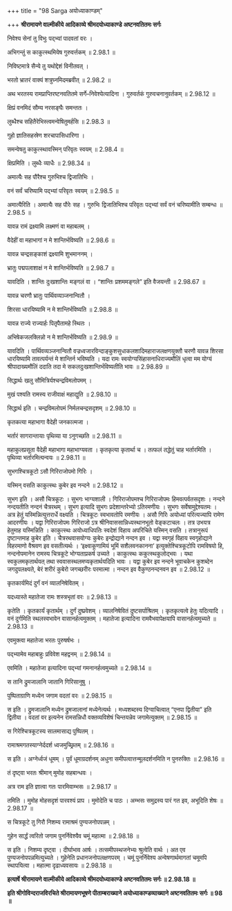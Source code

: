 +++
title = "98 Sarga अयोध्याकाण्डम्"

+++
**श्रीरामायणे वाल्मीकीये आदिकाव्ये श्रीमदयोध्याकाण्डे अष्टनवतितमः सर्गः**

निवेश्य सेनां तु विभुः पद्भ्यां पादवतां वरः ।

अभिगन्तुं स काकुत्स्थमियेष गुरुवर्त्तकम् ॥ 2.98.1 ॥

निविष्टमात्रे सैन्ये तु यथोद्देशं विनीतवत् ।

भरतो भ्रातरं वाक्यं शत्रुघ्नमिदमब्रवीत् ॥ 2.98.2 ॥

अथ भरतस्य रामप्राप्तिरष्टनवतितमे सर्गे–निवेश्येत्यादिना । गुरुवर्तकं गुरुवचनानुवर्तकम् ॥ 2.98.12 ॥

क्षिप्रं वनमिदं सौम्य नरसङ्घैः समन्ततः ।

लुब्धैश्च सहितैरेभिस्त्वमन्वेषितुमर्हसि ॥ 2.98.3 ॥

गुहो ज्ञातिसहस्रेण शरचापासिधारिणा ।

समन्वेषतु काकुत्स्थावस्मिन् परिवृतः स्वयम् ॥ 2.98.4 ॥

क्षिप्रमिति । लुब्धैः व्याधैः ॥ 2.98.34 ॥

अमात्यैः सह पौरैश्च गुरुभिश्च द्विजातिभिः ।

वनं सर्वं चरिष्यामि पद्भ्यां परिवृतः स्वयम् ॥ 2.98.5 ॥

अमात्यैरिति । अमात्यैः सह पौरेः सह । गुरुभिः द्विजातिभिश्च परिवृतः पद्भ्यां सर्वं वनं चरिष्यामीति सम्बन्धः ॥ 2.98.5 ॥

यावन्न रामं द्रक्ष्यामि लक्ष्मणं वा महाबलम् ।

वैदेहीं वा महाभागां न मे शान्तिर्भविष्यति ॥ 2.98.6 ॥

यावन्न चन्द्रसङ्काशं द्रक्ष्यामि शुभमाननम् ।

भ्रातुः पद्मपलाशाक्षं न मे शान्तिर्भविष्यति ॥ 2.98.7 ॥

यावदिति । शान्तिः दुःखशान्तिः मङ्गलं वा । “शान्तिः प्रशममङ्गले” इति वैजयन्ती ॥ 2.98.67 ॥

यावन्न चरणौ भ्रातुः पार्थिवव्यञ्जनान्वितौ ।

शिरसा धारयिष्यामि न मे शान्तिर्भविष्यति ॥ 2.98.8 ॥

यावन्न राज्ये राज्यार्हः पितृपैतामहे स्थितः ।

अभिषेकजलक्लिन्नो न मे शान्तिर्भविष्यति ॥ 2.98.9 ॥

यावदिति । पार्थिवव्यञ्जनान्वितौ वज्रध्वजारविन्दाङ्कुशसुधाकलशादिमहाराजलक्षणयुक्तौ चरणौ यावन्न शिरसा धारयिष्यामि तावत्पर्यन्तं मे शान्तिर्न भविष्यति । यदा रामः स्वयोग्यसिंहासनाधिराज्यमौलिं धृत्वा मम योग्यं श्रीपादाख्यमौलिं ददाति तदा मे सकलदुःखशान्तिर्भविष्यतीति भावः ॥ 2.98.89 ॥

सिद्धार्थः खलु सौमित्रिर्यश्चन्द्रविमलोपमम् ।

मुखं पश्यति रामस्य राजीवाक्षं महाद्युति ॥ 2.98.10 ॥

सिद्धार्थ इति । चन्द्रविमलोपमं निर्मलचन्द्रसदृशम् ॥ 2.98.10 ॥

कृतकत्या महाभागा वैदेही जनकात्मजा ।

भर्तारं सागरान्तायाः पृथिव्या या ऽनुगच्छति ॥ 2.98.11 ॥

महाकुलप्रसूता वैदेही महाभागा महाभाग्यवता । कृतकृत्या कृतार्था च । तत्फलं तद्धेतुं चाह भर्तारमिति । पृथिव्या भर्तारमित्यन्वयः ॥ 2.98.11 ॥

सुभगश्चित्रकूटो ऽसौ गिरिराजोपमो गिरिः ।

यस्मिन् वसति काकुत्स्थः कुबेर इव नन्दने ॥ 2.98.12 ॥

सुभग इति । असौ चित्रकूटः । सुभगः भाग्यशाली । गिरिराजोपमश्च गिरिराजोपमः हिमवत्पर्वतसदृशः । नन्दने नन्दयतीति नन्दनं चैत्ररथम् । सुभग इत्यादि सुभगः प्रदेशान्तरेभ्यो ऽतिरमणीयः । सुभगः सर्वेषामुद्देश्यतमः । अत्र हेतुं यस्मिन्नित्युत्तरार्धे वक्ष्यति । चित्रकूटः स्वभावतोपि रमणीयः । असौ गिरिः अयोध्यां परित्यज्यापि रामेण आदरणीयः । यद्वा गिरिराजोपमः गिरिराजो ऽत्र श्रीनिवाससान्निध्यस्थानभूतो वेङ्कटाचलः । तत्र उभयत्र हेतुमाह यस्मिन्निति । काकुत्स्थः अयोध्याधिपतिः स्वदेशं विहाय अपरिचिते यस्मिन् वसति । तत्रानुरूपं दृष्टान्तमाह कुबेर इति । चैत्ररथवासयोग्यः कुबेरः इन्द्रोद्याने नन्दन इव । यद्वा स्वगृहं विहाय स्वगृहोद्याने विहरमाणो वैश्रवण इव वसतीत्यर्थः । ‘इक्ष्वाकूणामियं भूमिं सशैलवनकानना’ इत्युक्तेश्चित्रकूटोपि रामविषयो हि, नन्दनोपमानेन रामस्य चित्रकूटे भोग्यताप्रकर्ष उच्यते । काकुत्स्थः ककुत्स्थकुलोद्भवः । यथा स्वकुलमकृतार्थयत् तथा स्ववासस्थलमप्यकृतार्थयदिति भावः । यद्वा कुबेर इव नन्दने भूवाचकेन कुशब्देन जगदुपलक्ष्यते, बेरं शरीरं कुबेरो जगच्छरीरः परमात्मा । नन्दन इव वैकुण्ठनन्दनवन इव ॥ 2.98.12 ॥

कृतकार्यमिदं दुर्गं वनं व्यालनिषेवितम् ।

यदध्यास्ते महातेजा रामः शस्त्रभृतां वरः ॥ 2.98.13 ॥

कृतेति । कृतकार्यं कृतार्थम् । दुर्गं दुष्प्रवेशम् । व्यालनिषेवितं दुष्टसर्पाश्रितम् । कृतकृत्यत्वे हेतुः यदित्यादि । वनं दुर्गमिति स्थलस्वभावेन वासानर्हत्वमुक्तम् । महातेजा इत्यादिना रामवैभवापेक्षयापि वासानर्हत्वमुच्यते ॥ 2.98.13 ॥

एवमुक्त्वा महातेजा भरतः पुरुषर्षभः ।

पद्भ्यामेव महाबाहुः प्रविवेश महद्वनम् ॥ 2.98.14 ॥

एवमिति । महातेजा इत्यादिना पद्भ्यां गमनानर्हत्वमुच्यते ॥ 2.98.14 ॥

स तानि द्रुमजालानि जातानि गिरिसानुषु ।

पुष्पिताग्राणि मध्येन जगाम वदतां वरः ॥ 2.98.15 ॥

स इति । द्रुमजालानि मध्येन द्रुमजालानां मध्येनेत्यर्थः । मध्यशब्दस्य दिग्वाचित्वात् “एनपा द्वितीया” इति द्वितीया । वदतां वर इत्यनेन रामसन्निधौ वक्तव्यविशेषं चिन्तयन्नेव जगामेत्युक्तम् ॥ 2.98.15 ॥

स गिरेश्चित्रकूटस्य सालमासाद्य पुष्पितम् ।

रामाश्रमगतस्याग्नेर्ददर्श ध्वजमुच्छ्रितम् ॥ 2.98.16 ॥

स इति । अग्नेर्ध्वजं धूमम् । पूर्वं धूमाग्रदर्शनम् अधुना समीपत्वात्तन्मूलदर्शनमिति न पुनरुक्तिः ॥ 2.98.16 ॥

तं दृष्ट्वा भरतः श्रीमान् मुमोह सहबान्धवः ।

अत्र राम इति ज्ञात्वा गतः पारमिवाम्भसः ॥ 2.98.17 ॥

तमिति । मुमोह मोहसदृशं पारवश्यं प्राप । मुमोदेति च पाठः । अम्भसः समुद्रस्य पारं गत इव, अभूदिति शेषः ॥ 2.98.17 ॥

स चित्रकूटे तु गिरौ निशम्य रामाश्रमं पुण्यजनोपपन्नम् ।

गुहेन सार्द्धं त्वरितो जगाम पुनर्निवेश्यैव चमूं महात्मा ॥ 2.98.18 ॥

स इति । निशम्य दृष्ट्वा । दीर्घाभाव आर्षः । तत्समीपस्थजनेभ्यः श्रुत्वेति वार्थः । अत एव पुण्यजनोपपन्नमित्युच्यते । गुहेनेति प्रधानजनोपलक्षणपरम् । चमूं पुनर्निवेश्य अन्वेषणार्थमागतां चमूमपि स्थापयित्वा । महात्मा दृढाध्यवसायः ॥ 2.98.18 ॥

**इत्यार्षे श्रीरामायणे वाल्मीकीये आदिकाव्ये श्रीमदयोध्याकाण्डे अष्टनवतितमः सर्गः ॥ 2.98.18 ॥**

**इति श्रीगोविन्दराजविरचिते श्रीरामायणभूषणे पीताम्बराख्याने अयोध्याकाण्डव्याख्याने अष्टनवतितमः सर्गः ॥ 98 ॥**
